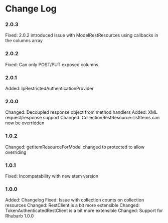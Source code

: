 # Change Log

### 2.0.3

Fixed:      2.0.2 introduced issue with ModelRestResources using callbacks in the columns array

### 2.0.2

Fixed:      Can only POST/PUT exposed columns

### 2.0.1

Added:      IpRestrictedAuthenticationProvider

### 2.0.0

Changed:    Decoupled response object from method handlers
Added:      XML request/response support
Changed:    CollectionRestResource::listItems can now be overridden

### 1.0.2

Changed:    getItemResourceForModel changed to protected to allow overriding

### 1.0.1

Fixed:		Incompatability with new stem version

### 1.0.0

Added:		Changelog
Fixed:      Issue with collection counts on collection resources
Changed:    RestClient is a bit more extensible
Changed:    TokenAuthenticatedRestClient is a bit more extensible
Changed:	Support for Rhubarb 1.0.0
